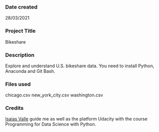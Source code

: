 ### Date created
28/03/2021

### Project Title
Bikeshare

### Description
Explore and understand U.S. bikeshare data.
You need to install Python, Anaconda and Git Bash.

### Files used
chicago.csv
new_york_city.csv
washington.csv

### Credits
[Isaias Valle](https://github.com/guitartsword) guide me as well as the platform Udacity with the course Programming for Data Science with Python.

